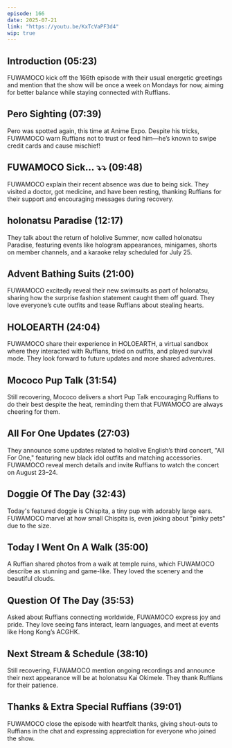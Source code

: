 ```yaml
---
episode: 166
date: 2025-07-21
link: "https://youtu.be/KxTcVaPF3d4"
wip: true
---
```


## Introduction (05:23)

FUWAMOCO kick off the 166th episode with their usual energetic greetings and mention that the show will be once a week on Mondays for now, aiming for better balance while staying connected with Ruffians.

## Pero Sighting (07:39)

Pero was spotted again, this time at Anime Expo. Despite his tricks, FUWAMOCO warn Ruffians not to trust or feed him—he’s known to swipe credit cards and cause mischief!

## FUWAMOCO Sick… ⤵⤵ (09:48)

FUWAMOCO explain their recent absence was due to being sick. They visited a doctor, got medicine, and have been resting, thanking Ruffians for their support and encouraging messages during recovery.

## holonatsu Paradise (12:17)

They talk about the return of hololive Summer, now called holonatsu Paradise, featuring events like hologram appearances, minigames, shorts on member channels, and a karaoke relay scheduled for July 25.

## Advent Bathing Suits (21:00)

FUWAMOCO excitedly reveal their new swimsuits as part of holonatsu, sharing how the surprise fashion statement caught them off guard. They love everyone’s cute outfits and tease Ruffians about stealing hearts.

## HOLOEARTH (24:04)

FUWAMOCO share their experience in HOLOEARTH, a virtual sandbox where they interacted with Ruffians, tried on outfits, and played survival mode. They look forward to future updates and more shared adventures.

## Mococo Pup Talk (31:54)

Still recovering, Mococo delivers a short Pup Talk encouraging Ruffians to do their best despite the heat, reminding them that FUWAMOCO are always cheering for them.

## All For One Updates (27:03)

They announce some updates related to hololive English’s third concert, "All For One," featuring new black idol outfits and matching accessories. FUWAMOCO reveal merch details and invite Ruffians to watch the concert on August 23–24.

## Doggie Of The Day (32:43)

Today's featured doggie is Chispita, a tiny pup with adorably large ears. FUWAMOCO marvel at how small Chispita is, even joking about "pinky pets" due to the size.

## Today I Went On A Walk (35:00)

A Ruffian shared photos from a walk at temple ruins, which FUWAMOCO describe as stunning and game-like. They loved the scenery and the beautiful clouds.

## Question Of The Day (35:53)

Asked about Ruffians connecting worldwide, FUWAMOCO express joy and pride. They love seeing fans interact, learn languages, and meet at events like Hong Kong’s ACGHK.

## Next Stream & Schedule (38:10)

Still recovering, FUWAMOCO mention ongoing recordings and announce their next appearance will be at holonatsu Kai Okimele. They thank Ruffians for their patience.

## Thanks & Extra Special Ruffians (39:01)

FUWAMOCO close the episode with heartfelt thanks, giving shout-outs to Ruffians in the chat and expressing appreciation for everyone who joined the show.
